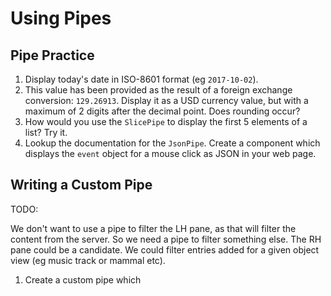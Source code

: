 # Using Pipes

## Pipe Practice

1. Display today's date in ISO-8601 format (eg `2017-10-02`).
2. This value has been provided as the result of a foreign exchange conversion:
   `129.26913`. Display it as a USD currency value, but with a maximum of
   2 digits after the decimal point. Does rounding occur?
3. How would you use the `SlicePipe` to display the first 5 elements of a list?
   Try it.
4. Lookup the documentation for the `JsonPipe`.
   Create a component which displays the `event` object for a mouse click as JSON in your web page.


## Writing a Custom Pipe

TODO:

We don't want to use a pipe to filter the LH pane, as that will filter the content from the server.
So we need a pipe to filter something else.
The RH pane could be a candidate. We  could filter entries added for a given object view (eg music track or mammal etc).

1. Create a custom pipe which
